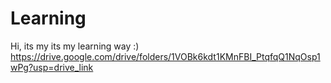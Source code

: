 # Learning
Hi, its my its my learning way :)
https://drive.google.com/drive/folders/1VOBk6kdt1KMnFBI_PtqfqQ1NqOsp1wPg?usp=drive_link
